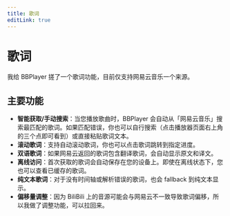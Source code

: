 ```yaml
---
title: 歌词
editLink: true
---
```


# 歌词

我给 BBPlayer 搓了一个歌词功能，目前仅支持网易云音乐一个来源。

## 主要功能

- **智能获取/手动搜索**：当您播放歌曲时，BBPlayer 会自动从「网易云音乐」搜索最匹配的歌词。如果匹配错误，你也可以自行搜索（点击播放器页面右上角的三个点即可看到）或直接粘贴歌词文本。
- **滚动歌词**：支持自动滚动歌词，你也可以点击歌词跳转到指定进度。
- **双语歌词**：如果网易云返回的歌词包含翻译歌词，会自动显示原文和译文。
- **离线访问**：首次获取的歌词会自动保存在您的设备上。即使在离线状态下，您也可以查看已缓存的歌词。
- **纯文本歌词**：对于没有时间轴或解析错误的歌词，也会 fallback 到纯文本显示。
- **偏移量调整**：因为 BiliBili 上的音源可能会与网易云不一致导致歌词偏移，所以我做了调整功能，可以拉回来。